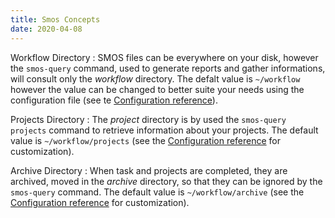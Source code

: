 ```yaml
---
title: Smos Concepts
date: 2020-04-08
---
```



Workflow Directory
: SMOS files can be everywhere on your disk, however the `smos-query`
  command, used to generate reports and gather informations, will
  consult only the *workflow* directory.  The defalt value is
  `~/workflow` however the value can be changed to better suite your
  needs using the configuration file (see te [Configuration
  reference](/configuration-reference.html)).


Projects Directory
: The *project* directory is by used the `smos-query projects` command
  to retrieve information about your projects.  The default value is
  `~/workflow/projects` (see the [Configuration
  reference](/configuration-reference.html) for customization).


Archive Directory
: When task and projects are completed, they are archived, moved in
  the *archive* directory, so that they can be ignored by the
  `smos-query` command.  The default value is `~/workflow/archive`
  (see the [Configuration reference](/configuration-reference.html)
  for customization).
